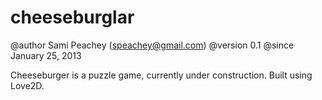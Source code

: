 cheeseburglar
=============

@author   Sami Peachey (speachey@gmail.com)
@version  0.1
@since    January 25, 2013

Cheeseburger is a puzzle game, currently under construction. Built using Love2D.
